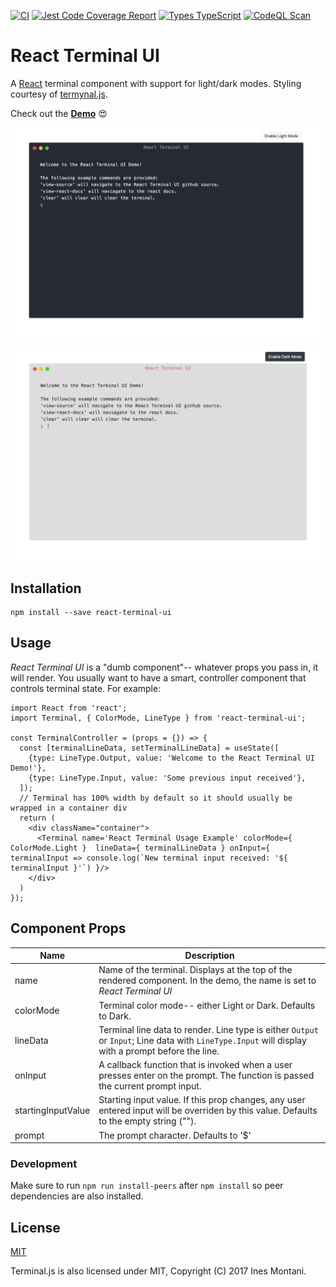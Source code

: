 [![CI](https://github.com/jonmbake/react-terminal-ui/workflows/CI/badge.svg)](https://github.com/jonmbake/react-terminal-ui/actions?query=workflow%3ACI)
[![Jest Code Coverage Report](jest-code-coverage-report.svg)](https://jonmbake.github.io/react-terminal-ui/coverage/)
[![Types TypeScript](types-type-script.svg)](https://github.com/jonmbake/react-terminal-ui/blob/gh-pages/index.d.ts)
[![CodeQL Scan](codeql-scan.svg)](https://github.com/jonmbake/react-terminal-ui/security/code-scanning?query=tool%3ACodeQL)

# React Terminal UI

A [React](https://github.com/facebook/react) terminal component with support for light/dark modes. Styling courtesy of [termynal.js](https://github.com/ines/termynal).

Check out the **[Demo](https://jonmbake.github.io/react-terminal-ui/demo/)** :heart_eyes:

![React Terminal UI Demo Dark](https://github.com/jonmbake/screenshots/raw/master/react-terminal-ui/react-terminal-ui-demo-dark.png)

![React Terminal UI Demo Light](https://github.com/jonmbake/screenshots/raw/master/react-terminal-ui/react-terminal-ui-demo-light.png)

## Installation

```
npm install --save react-terminal-ui
```

## Usage

_React Terminal UI_ is a "dumb component"-- whatever props you pass in, it will render. You usually want to have
a smart, controller component that controls terminal state. For example:

```
import React from 'react';
import Terminal, { ColorMode, LineType } from 'react-terminal-ui';

const TerminalController = (props = {}) => {
  const [terminalLineData, setTerminalLineData] = useState([
    {type: LineType.Output, value: 'Welcome to the React Terminal UI Demo!'},
    {type: LineType.Input, value: 'Some previous input received'},
  ]);
  // Terminal has 100% width by default so it should usually be wrapped in a container div
  return (
    <div className="container">
      <Terminal name='React Terminal Usage Example' colorMode={ ColorMode.Light }  lineData={ terminalLineData } onInput={ terminalInput => console.log(`New terminal input received: '${ terminalInput }'`) }/>
    </div>
  )
});
```

## Component Props

| Name                | Description |
| ------------------- | ------------- |
| name                | Name of the terminal. Displays at the top of the rendered component. In the demo, the name is set to _React Terminal UI_ |
| colorMode           | Terminal color mode-- either Light or Dark. Defaults to Dark. |
| lineData            | Terminal line data to render. Line type is either `Output` or `Input`; Line data with `LineType.Input` will display with a prompt before the line. |
| onInput             | A callback function that is invoked when a user presses enter on the prompt. The function is passed the current prompt input. |
| startingInputValue  | Starting input value. If this prop changes, any user entered input will be overriden by this value. Defaults to the empty string (""). |
| prompt              | The prompt character. Defaults to '$' |

### Development

Make sure to run `npm run install-peers` after `npm install` so peer dependencies are also installed.

## License

[MIT](https://opensource.org/licenses/MIT)

Terminal.js is also licensed under MIT, Copyright (C) 2017 Ines Montani.


